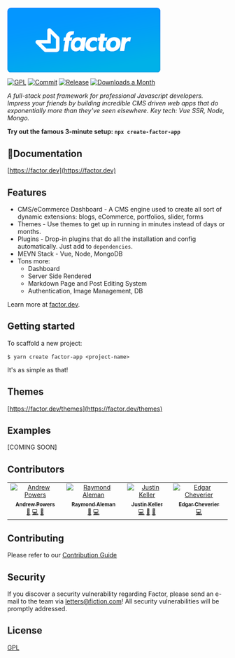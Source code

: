 <p>
<a href="https://factor.dev">
  <img src="./factor.png" width="250" style="width: 350px;display:block;">
</a>
</p>

 <p>
  <a href="https://github.com/fiction-com/factor/blob/master/LICENSE"><img src="https://badgen.net/badge/license/GPL/blue" alt="GPL"></a>
  <a href="https://github.com/fiction-com/factor/commits/master"><img src="https://badgen.net/github/last-commit/fiction-com/factor" alt="Commit"></a>
  <a href="https://github.com/fiction-com/factor/releases"><img src="https://badgen.net/github/release/fiction-com/factor" alt="Release"></a>
  <a href="https://www.npmjs.com/package/@factor/cli"><img src="https://badgen.net/npm/dm/@factor/cli" alt="Downloads a Month"></a>
 </p>

_A full-stack post framework for professional Javascript developers. Impress your friends by building incredible CMS driven web apps that do exponentially more than they've seen elsewhere. Key tech: Vue SSR, Node, Mongo._

**Try out the famous 3-minute setup: `npx create-factor-app`**

## 📘Documentation

[https://factor.dev](https://factor.dev)

## Features

- CMS/eCommerce Dashboard - A CMS engine used to create all sort of dynamic extensions: blogs, eCommerce, portfolios, slider, forms
- Themes - Use themes to get up in running in minutes instead of days or months.
- Plugins - Drop-in plugins that do all the installation and config automatically. Just add to `dependencies`.
- MEVN Stack - Vue, Node, MongoDB
- Tons more:
  - Dashboard
  - Server Side Rendered
  - Markdown Page and Post Editing System
  - Authentication, Image Management, DB

Learn more at [factor.dev](https://factor.dev).

## Getting started

To scaffold a new project:

```shell
$ yarn create factor-app <project-name>
```

It's as simple as that!

## Themes

[https://factor.dev/themes](https://factor.dev/themes)

## Examples

[COMING SOON] 


## Contributors

<!-- ALL-CONTRIBUTORS-LIST:START - Do not remove or modify this section -->
<!-- prettier-ignore -->
<table>
  <tr>
    <td align="center"><a href="https://github.com/arpowers"><img src="https://avatars2.githubusercontent.com/u/308134?s=460&v=4" width="100px;" alt="Andrew Powers"/><br /><sub><b>Andrew Powers</b></sub></a><br /><a href="https://github.com/fiction-com/factor/issues?q=author%3Aarpowers" title="Bug reports">🐛</a> <a href="https://github.com/fiction-com/factor/commits?author=arpowers" title="Code">💻</a> <a href="https://github.com/fiction-com/factor/commits?author=arpowers" title="Documentation">📖</a></td>
    <td align="center"><a href="https://github.com/finestpixels"><img src="https://avatars3.githubusercontent.com/u/2752967?s=460&v=4" width="100px;" alt="Raymond Aleman"/><br /><sub><b>Raymond Aleman</b></sub></a><br /><a href="#design-finestpixels" title="Design">🎨</a> <a href="https://github.com/fiction-com/factor/commits?author=finestpixels" title="Code">💻</a></td>
    <td align="center"><a href="https://nodesocket.com"><img src="https://avatars2.githubusercontent.com/u/523312?v=4" width="100px;" alt="Justin Keller"/><br /><sub><b>Justin Keller</b></sub></a><br /><a href="https://github.com/fiction-com/factor/commits?author=nodesocket" title="Code">💻</a> <a href="#tool-nodesocket" title="Tools">🔧</a> <a href="#userTesting-nodesocket" title="User Testing">📓</a></td>
    <td align="center"><a href="https://github.com/edgarcheverier"><img src="https://avatars0.githubusercontent.com/u/25775115?v=4" width="100px;" alt="Edgar Cheverier"/><br /><sub><b>Edgar Cheverier</b></sub></a><br /><a href="https://github.com/fiction-com/factor/commits?author=edgarcheverier" title="Code">💻</a></td>
  </tr>
</table>

<!-- ALL-CONTRIBUTORS-LIST:END -->

## Contributing

Please refer to our [Contribution Guide](https://factor.dev/contribution)

## Security

If you discover a security vulnerability regarding Factor, please send an e-mail to the team via letters@fiction.com! All security vulnerabilities will be promptly addressed.

## License

[GPL](https://github.com/fiction-com/factor/blob/master/LICENSE)
